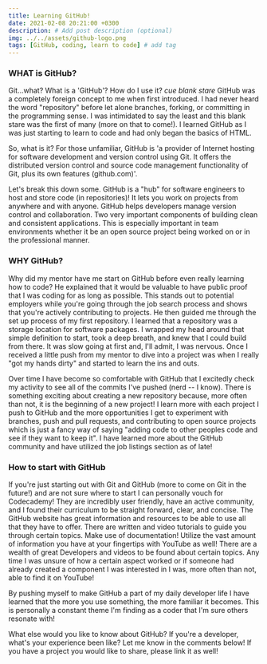 ```yaml
---
title: Learning GitHub!
date: 2021-02-08 20:21:00 +0300
description: # Add post description (optional)
img: ../../assets/github-logo.png
tags: [GitHub, coding, learn to code] # add tag
---
```


### WHAT is GitHub?

Git…what? What is a 'GitHub'? How do I use it? _cue blank stare_
GitHub was a completely foreign concept to me when first introduced. I had never heard the word "repository" before let alone branches, forking, or committing in the programming sense. I was intimidated to say the least and this blank stare was the first of many (more on that to come!). I learned GitHub as I was just starting to learn to code and had only began the basics of HTML.

So, what is it? For those unfamiliar, GitHub is 'a provider of Internet hosting for software development and version control using Git. It offers the distributed version control and source code management functionality of Git, plus its own features (github.com)'.

Let's break this down some.
GitHub is a "hub" for software engineers to host and store code (in repositories)! It lets you work on projects from anywhere and with anyone. GitHub helps developers manage version control and collaboration. Two very important components of building clean and consistent applications. This is especially important in team environments whether it be an open source project being worked on or in the professional manner.

### WHY GitHub?

Why did my mentor have me start on GitHub before even really learning how to code? He explained that it would be valuable to have public proof that I was coding for as long as possible. This stands out to potential employers while you're going through the job search process and shows that you're actively contributing to projects.
He then guided me through the set up process of my first repository. I learned that a repository was a storage location for software packages. I wrapped my head around that simple definition to start, took a deep breath, and knew that I could build from there.
It was slow going at first and, I'll admit, I was nervous. Once I received a little push from my mentor to dive into a project was when I really "got my hands dirty" and started to learn the ins and outs.

Over time I have become so comfortable with GitHub that I excitedly check my activity to see all of the commits I've pushed (nerd -- I know). There is something exciting about creating a new repository because, more often than not, it is the beginning of a new project! I learn more with each project I push to GitHub and the more opportunities I get to experiment with branches, push and pull requests, and contributing to open source projects which is just a fancy way of saying "adding code to other peoples code and see if they want to keep it". I have learned more about the GitHub community and have utilized the job listings section as of late!

### How to start with GitHub

If you're just starting out with Git and GitHub (more to come on Git in the future!) and are not sure where to start I can personally vouch for Codecademy! They are incredibly user friendly, have an active community, and I found their curriculum to be straight forward, clear, and concise.
The GitHub website has great information and resources to be able to use all that they have to offer. There are written and video tutorials to guide you through certain topics. Make use of documentation!
Utilize the vast amount of information you have at your fingertips with YouTube as well! There are a wealth of great Developers and videos to be found about certain topics. Any time I was unsure of how a certain aspect worked or if someone had already created a component I was interested in I was, more often than not, able to find it on YouTube!

By pushing myself to make GitHub a part of my daily developer life I have learned that the more you use something, the more familiar it becomes. This is personally a constant theme I'm finding as a coder that I'm sure others resonate with!

What else would you like to know about GitHub? If you're a developer, what's your experience been like? Let me know in the comments below! If you have a project you would like to share, please link it as well!
